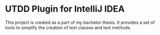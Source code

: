 # UTDD Plugin for IntelliJ IDEA

This project is created as a part of my bachelor thesis. It provides a set of tools to simplify the creation of test classes and test methods.